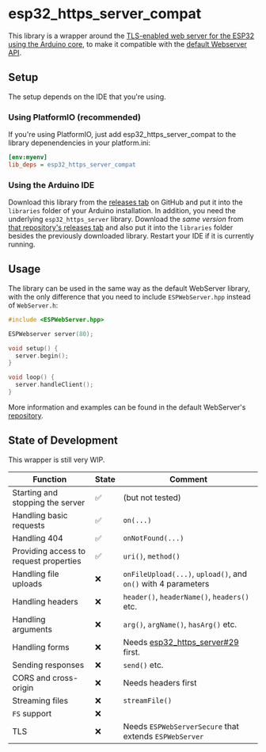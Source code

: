 # esp32_https_server_compat

This library is a wrapper around the [TLS-enabled web server for the ESP32 using the Arduino core](https://github.com/fhessel/esp32_https_server), to make it compatible with the [default Webserver API](https://github.com/espressif/arduino-esp32/tree/master/libraries/WebServer).

## Setup

The setup depends on the IDE that you're using.

### Using PlatformIO (recommended)

If you're using PlatformIO, just add esp32_https_server_compat to the library depenendencies in your platform.ini:

```ini
[env:myenv]
lib_deps = esp32_https_server_compat
```

### Using the Arduino IDE

Download this library from the [releases tab](https://github.com/fhessel/esp32_https_server_compat/releases) on GitHub and put it into the `libraries` folder of your Arduino installation. In addition, you need the underlying `esp32_https_server` library. Download the _same version_ from [that repository's releases tab](https://github.com/fhessel/esp32_https_server/releases) and also put it into the `libraries` folder besides the previously downloaded library. Restart your IDE if it is currently running.

## Usage

The library can be used in the same way as the default WebServer library, with the only difference that you need to include `ESPWebServer.hpp` instead of `WebServer.h`:

```c++
#include <ESPWebServer.hpp>

ESPWebserver server(80);

void setup() {
  server.begin();
}

void loop() {
  server.handleClient();
}
```

More information and examples can be found in the default WebServer's [repository](https://github.com/espressif/arduino-esp32/tree/master/libraries/WebServer).

## State of Development

This wrapper is still very WIP.

| Function | State | Comment |
| -------- | ----- | ------- |
| Starting and stopping the server | ✅ | (but not tested) |
| Handling basic requests | ✅ | `on(...)` |
| Handling 404 | ✅ | `onNotFound(...)` |
| Providing access to request properties | ✅ | `uri()`, `method()` |
| Handling file uploads | ❌ | `onFileUpload(...)`, `upload()`, and `on()` with 4 parameters |
| Handling headers | ❌ | `header()`, `headerName()`, `headers()` etc. |
| Handling arguments | ❌ | `arg()`, `argName()`, `hasArg()` etc. |
| Handling forms | ❌ | Needs [esp32_https_server#29](https://github.com/fhessel/esp32_https_server/issues/29) first. |
| Sending responses | ❌ | `send()` etc. |
| CORS and cross-origin | ❌ | Needs headers first |
| Streaming files | ❌ | `streamFile()` |
| `FS` support | ❌ | |
| TLS | ❌ | Needs `ESPWebServerSecure` that extends `ESPWebServer` |
